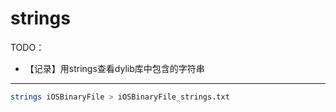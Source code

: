 # strings

TODO：

* 【记录】用strings查看dylib库中包含的字符串

---

```bash
strings iOSBinaryFile > iOSBinaryFile_strings.txt
```
